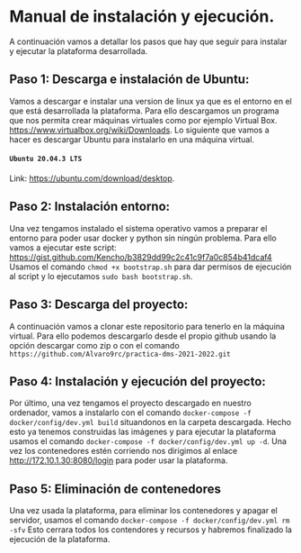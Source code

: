 # Manual de instalación y ejecución.

A continuación vamos a detallar los pasos que hay que seguir para instalar y ejecutar la plataforma desarrollada.

## Paso 1: Descarga e instalación de Ubuntu: 

Vamos a descargar e instalar una version de linux ya que es el entorno en el que está desarrollada la plataforma. 
Para ello descargamos un programa que nos permita crear máquinas virtuales como por ejemplo Virtual Box. 
https://www.virtualbox.org/wiki/Downloads.
Lo siguiente que vamos a hacer es descargar Ubuntu para instalarlo en una máquina virtual. 
#### `Ubuntu 20.04.3 LTS`
Link: https://ubuntu.com/download/desktop.

## Paso 2: Instalación entorno: 

Una vez tengamos instalado el sistema operativo vamos a preparar el entorno para poder usar docker y python sin ningún problema. 
Para ello vamos a ejecutar este script:
https://gist.github.com/Kencho/b3829dd99c2c41c9f7a0c854b41dcaf4
Usamos el comando `chmod +x bootstrap.sh` para dar permisos de ejecución al script y lo ejecutamos `sudo bash bootstrap.sh`. 

## Paso 3: Descarga del proyecto: 

A continuación vamos a clonar este repositorio para tenerlo en la máquina virtual. Para ello podemos descargarlo desde el propio github usando la opción descargar como zip 
o con el comando `https://github.com/Alvaro9rc/practica-dms-2021-2022.git`

## Paso 4: Instalación y ejecución del proyecto: 

Por último, una vez tengamos el proyecto descargado en nuestro ordenador, vamos a instalarlo con el comando `docker-compose -f docker/config/dev.yml build` situandonos 
en la carpeta descargada. 
Hecho esto ya tenemos construidas las imágenes y para ejecutar la plataforma usamos el comando `docker-compose -f docker/config/dev.yml up -d`. 
Una vez los contenedores estén corriendo nos dirigimos al enlace http://172.10.1.30:8080/login para poder usar la plataforma.

## Paso 5: Eliminación de contenedores 

Una vez usada la plataforma, para eliminar los contenedores y apagar el servidor, usamos el comando `docker-compose -f docker/config/dev.yml rm -sfv`
Esto cerrara todos los contendores y recursos y habremos finalizado la ejecución de la plataforma.
